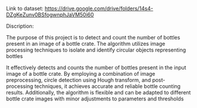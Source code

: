 Link to dataset: https://drive.google.com/drive/folders/14s4-DZgKeZunv0BSfogwnphJaVM50i60 

Discription:

The purpose of this project is to detect and count the number of bottles present in an image of a bottle crate.
The algorithm utilizes image processing techniques to isolate and identify circular objects representing bottles

It effectively detects and counts the number of bottles present in the input image of a bottle crate.
By employing a combination of image preprocessing, circle detection using Hough transform, and post-processing
techniques, it achieves accurate and reliable bottle counting results. Additionally, the algorithm is flexible and
can be adapted to different bottle crate images with minor adjustments to parameters and thresholds
